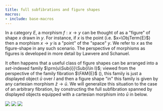 ```yaml
---
title: full subfibrations and figure shapes
macros:
- include: base-macros
---
```


In a category $E$, a morphism $f : x\to y$ can be thought of as a "figure" of shape $x$ drawn in $y$. For instance, if $x$ is the point (i.e. $x=\ObjTerm{E}$) then a morphism $x\to y$ is a "point" of the "space" $y$. We refer to $x$ as the figure-shape in any such scenario. The perspective of morphisms as figures is developed in more detail by Lawvere and Schanuel.

It often happens that a useful class of figure shapes can be arranged into a *set*-indexed family $\prn{u\Sub{i}}\Sub{i\in I}$; viewed from the perspective of the family fibration $\FAM{E}$ ([](frct-0006)), this family is just a displayed object $\bar{u}$ over $I$ and then a figure shape "in" this family is given by any cartesian morphism $\bar{z}\to\bar{u}$. We will generalize this situation to the case of an arbitrary fibration, by constructing the full subfibration spanned by displayed objects equipped with a cartesian morphism into $\bar{u}$ in [](frct-0010) below.

![](frct-0010)
![](frct-002K)
![](frct-002I)
